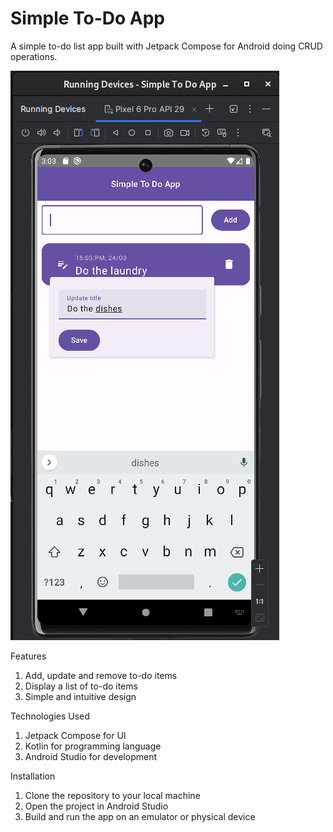 # Simple To-Do App
A simple to-do list app built with Jetpack Compose for Android doing CRUD operations.

![AppSs](https://raw.githubusercontent.com/dogaegeozden/Simple-To-Do-App/main/screenshots/sc_1.png)

Features

1) Add, update and remove to-do items
2) Display a list of to-do items
3) Simple and intuitive design

Technologies Used

1) Jetpack Compose for UI
2) Kotlin for programming language
3) Android Studio for development

Installation

1) Clone the repository to your local machine
2) Open the project in Android Studio
3) Build and run the app on an emulator or physical device

